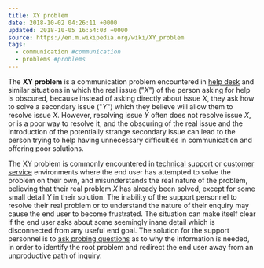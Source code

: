 ```yaml
---
title: XY problem
date: 2018-10-02 04:26:11 +0000
updated: 2018-10-05 16:54:03 +0000
source: https://en.m.wikipedia.org/wiki/XY_problem
tags:
  - communication #communication
  - problems #problems
---
```

The __XY problem__ is a communication problem encountered in [help desk][1] and similar situations in which the real issue ("*X*") of the person asking for help is obscured, because instead of asking directly about issue *X*, they ask how to solve a secondary issue ("*Y*") which they believe will allow them to resolve issue *X*. However, resolving issue *Y* often does not resolve issue *X*, or is a poor way to resolve it, and the obscuring of the real issue and the introduction of the potentially strange secondary issue can lead to the person trying to help having unnecessary difficulties in communication and offering poor solutions.

The XY problem is commonly encountered in [technical support][2] or [customer service][3] environments where the end user has attempted to solve the problem on their own, and misunderstands the real nature of the problem, believing that their real problem *X* has already been solved, except for some small detail *Y* in their solution. The inability of the support personnel to resolve their real problem or to understand the nature of their enquiry may cause the end user to become frustrated. The situation can make itself clear if the end user asks about some seemingly inane detail which is disconnected from any useful end goal. The solution for the support personnel is to [ask probing questions][4] as to why the information is needed, in order to identify the root problem and redirect the end user away from an unproductive path of inquiry.

[1]: https://en.m.wikipedia.org/wiki/Help_desk "Help desk"
[2]: https://en.m.wikipedia.org/wiki/Technical_support "Technical support"
[3]: https://en.m.wikipedia.org/wiki/Customer_service "Customer service"
[4]: https://en.m.wikipedia.org/wiki/Reference_interview "Reference interview"